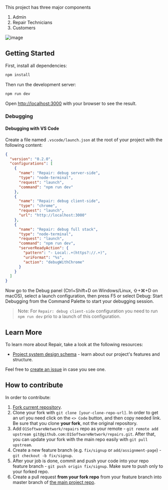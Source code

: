 This project has three major components

1. Admin
2. Repair Technicians
3. Customers

![image](https://github.com/O1SoftwareNetwork/repairs/assets/123757720/a08bdc40-e7b6-466a-904e-8290071b8be8)

## Getting Started

First, install all dependencies:

```bash
npm install
```

Then run the development server:

```bash
npm run dev
```

Open [http://localhost:3000](http://localhost:3000) with your browser to see the result.

### Debugging

#### Debugging with VS Code

Create a file named `.vscode/launch.json` at the root of your project with the following content:

```json
{
  "version": "0.2.0",
  "configurations": [
    {
      "name": "Repair: debug server-side",
      "type": "node-terminal",
      "request": "launch",
      "command": "npm run dev"
    },
    {
      "name": "Repair: debug client-side",
      "type": "chrome",
      "request": "launch",
      "url": "http://localhost:3000"
    },
    {
      "name": "Repair: debug full stack",
      "type": "node-terminal",
      "request": "launch",
      "command": "npm run dev",
      "serverReadyAction": {
        "pattern": "- Local:.+(https?://.+)",
        "uriFormat": "%s",
        "action": "debugWithChrome"
      }
    }
  ]
}
```

Now go to the Debug panel (Ctrl+Shift+D on Windows/Linux, ⇧+⌘+D on macOS), select a launch configuration, then press F5 or select Debug: Start Debugging from the Command Palette to start your debugging session.

> Note: For `Repair: debug client-side` configuration you need to run `npm run dev` prio to a launch of this configuration.

## Learn More

To learn more about Repair, take a look at the following resources:

- [Project system design schema](https://lucid.app/lucidchart/eaf7af53-d0dc-4af1-8dbe-56b2f839225a/edit?viewport_loc=-1697%2C-508%2C3345%2C1996%2C0_0&invitationId=inv_809c0783-5a80-448b-895b-2602dcaa7604) - learn about our project's features and structure.

Feel free to [create an issue](https://github.com/O1SoftwareNetwork/repairs/issues/new) in case you see one.

## How to contribute

In order to contribute:

1. [Fork current repository](https://github.com/O1SoftwareNetwork/repairs/fork).
2. Clone your fork with `git clone [your-clone-repo-url]`. In order to get an url you need click on the `<> Code` button, and then copy needed link.
   Be sure that you clone **your fork**, not the original repository.
3. Add `O1SoftwareNetwork/repairs` repo as your remote - `git remote add upstream git@github.com:O1SoftwareNetwork/repairs.git`. After that, you can update your fork with the main repo easily with `git pull upstream`.
4. Create a new feature branch (e.g. `fix/signup` or `add/assignment-page`) - `git checkout -b fix/signup`.
5. After your job is done, commit and push your code into your repo feature branch - `git push origin fix/signup`. Make sure to push only to your forked repo.
6. Create a pull request **from your fork repo** from your feature branch into master branch of [the main project repo](https://github.com/O1SoftwareNetwork/repairs).
